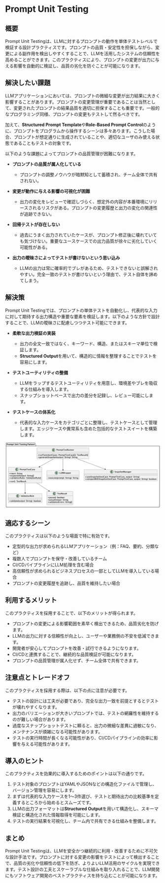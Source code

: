 # Prompt Unit Testing

## 概要

Prompt Unit Testingは、LLMに対するプロンプトの動作を単体テストレベルで検証する設計プラクティスです。プロンプトの品質・安定性を担保しながら、変更による副作用を検出しやすくすることで、LLMを活用したシステムの信頼性を高めることができます。このプラクティスにより、プロンプトの変更が出力に与える影響を自動的に検証し、品質の劣化を防ぐことが可能になります。

## 解決したい課題

LLMアプリケーションにおいては、プロンプトの微細な変更が出力結果に大きく影響することがあります。プロンプトの変更管理が重要であることは当然として、変更されたプロンプトの結果品質を適切に担保することも重要です。一般的なプログラミング同様、プロンプトの変更もテストして然るべきです。

加えて、**Structured Prompt Template**や**Role-Based Prompt Control**のように、プロンプトをプログラムから操作するシーンは多々あります。こうした場合、プロンプトが想定通りに生成されていることや、適切なユーザのみ使える状態であることもテストの対象です。

以下のような課題によってプロンプトの品質管理が困難になります。

- **プロンプトの品質が属人化している**
  - プロンプトの調整ノウハウが暗黙知として蓄積され、チーム全体で共有されない。

- **変更が動作に与える影響の可視化が困難**
  - 出力の変化をレビューで確認しづらく、想定外の内容が本番環境にリリースされるリスクがある。プロンプトの変更履歴と出力の変化の関連性が追跡できない。

- **回帰テストが存在しない**
  - 過去にうまく出力されていたケースが、プロンプト修正後に壊れていても気づけない。重要なユースケースでの出力品質が徐々に劣化していく可能性がある。

- **出力の曖昧さによってテストが書けないという思い込み**
  - LLMの出力は常に確率的でブレがあるため、テストできないと誤解されやすい。完全一致のテストが書けないという理由で、テスト自体を諦めてしまう。

## 解決策

Prompt Unit Testingでは、プロンプトの単体テストを自動化し、代表的な入力に対して期待する出力構造や重要な要素を検証します。以下のような方針で設計することで、LLMの曖昧さに配慮しつつテスト可能にできます。

- **柔軟な出力検証の実装**
  - 出力の全文一致ではなく、キーワード、構造、またはスキーマ単位で検証します。
  - **Structured Output**を用いて、構造的に情報を整理することでテストを容易にします。

- **テストユーティリティの整備**
  - LLMをラップするテストユーティリティを用意し、環境差やブレを吸収する仕組みを導入します。
  - スナップショットベースで出力の差分を記録し、レビュー可能にします。

- **テストケースの体系化**
  - 代表的な入力ケースをカテゴリごとに整理し、テストケースとして管理します。エッジケースや異常系も含めた包括的なテストスイートを構築します。

![img](./uml/images/prompt_unit_testing_pattern.png)

## 適応するシーン

このプラクティスは以下のような場面で特に有効です。

- 定型的な出力が求められるLLMアプリケーション（例：FAQ、要約、分類など）
- 複数人でプロンプトを保守・改善しているチーム
- CI/CDパイプラインにLLM処理を含む場合
- 高信頼性が求められるビジネスプロセスの一部としてLLMを導入している場合
- プロンプトの変更履歴を追跡し、品質を維持したい場合

## 利用するメリット

このプラクティスを採用することで、以下のメリットが得られます。

- プロンプトの変更による影響範囲を素早く検出できるため、品質劣化を防げます。
- LLMの出力に対する信頼性が向上し、ユーザーや業務側の不安を低減できます。
- 開発者が安心してプロンプトを改善・試行できるようになります。
- CI/CDと連携することで、継続的な品質検証が可能になります。
- プロンプトの品質管理が属人化せず、チーム全体で共有できます。

## 注意点とトレードオフ

このプラクティスを採用する際は、以下の点に注意が必要です。

- テストの設計には工夫が必要であり、完全な出力一致を前提とするとテストが壊れやすくなります。
- 出力のバリエーションが大きいプロンプトでは、テストの網羅性を維持するのが難しい場合があります。
- 過度なスナップショットテストに頼ると、出力の微細な差異に過敏になり、メンテナンスが煩雑になる可能性があります。
- テストの実行時間が長くなる可能性があり、CI/CDパイプラインの効率に影響を与える可能性があります。

## 導入のヒント

このプラクティスを効果的に導入するためのポイントは以下の通りです。

1. テスト対象のプロンプトはYAMLやJSONなどの構造化ファイルで管理し、バージョン管理を容易にします。
2. まずは代表的な入力ケースを1〜3件選び、テストと期待出力の比較基準を定義するところから始めるとスムーズです。
3. LLMの出力フォーマットは**Structured Output**を用いて構造化し、スキーマ検証と構造化された情報取得を可能にします。
4. テストの実行結果を可視化し、チーム内で共有できる仕組みを整備します。

## まとめ

Prompt Unit Testingは、LLMを安全かつ継続的に利用・改善するために不可欠な設計手法です。プロンプトに対する変更の影響をテストによって検出することで、品質の劣化や信頼性の低下を防ぎ、よりよいLLM活用のサイクルを実現できます。テスト設計の工夫とスケーラブルな仕組みを取り入れることで、LLM開発にもソフトウェア開発のベストプラクティスを持ち込むことが可能になります。
